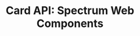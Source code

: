 ---
layout: api.njk
title: 'Card API: Spectrum Web Components'
displayName: Card
componentName: card
componentHeading: sp-card
tags:
- component-api
---